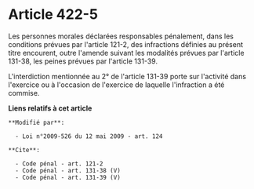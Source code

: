 # Article 422-5

Les personnes morales déclarées responsables pénalement, dans les conditions prévues par l'article 121-2, des infractions
définies au présent titre encourent, outre l'amende suivant les modalités prévues par l'article 131-38, les peines prévues
par l'article 131-39.

L'interdiction mentionnée au 2° de l'article 131-39 porte sur l'activité dans l'exercice ou à l'occasion de l'exercice de
laquelle l'infraction a été commise.

**Liens relatifs à cet article**

	**Modifié par**:

	  - Loi n°2009-526 du 12 mai 2009 - art. 124

	**Cite**:

	  - Code pénal - art. 121-2
	  - Code pénal - art. 131-38 (V)
	  - Code pénal - art. 131-39 (V)

